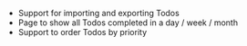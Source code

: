 - Support for importing and exporting Todos
- Page to show all Todos completed in a day / week / month
- Support to order Todos by priority